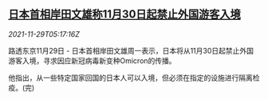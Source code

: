 <!--1638163862000-->
[日本首相岸田文雄称11月30日起禁止外国游客入境](https://cn.reuters.com/article/japan-kishida-border-control-1129-idCNKBS2IE0AM)
------

<div><i>2021-11-29T05:17:16Z</i></div><p>路透东京11月29日 - 日本首相岸田文雄周一表示，日本将从11月30日起禁止外国游客入境，寻求因应新冠病毒新变种Omicron的传播。</p><p>他指出，从一些特定国家回国的日本人可以入境，但必须在指定的设施进行隔离检疫。(完)</p>
